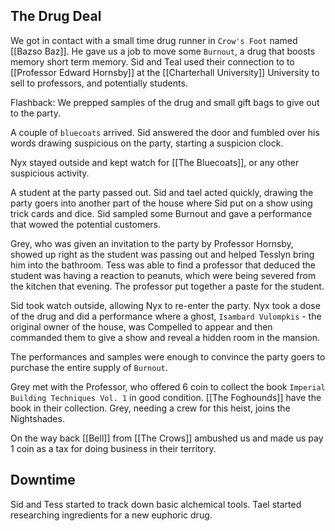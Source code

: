 ## The Drug Deal

We got in contact with a small time drug runner in `Crow's Foot` named [[Bazso Baz]]. He gave us a job to move some `Burnout`, a drug that boosts memory short term memory. Sid and Teal used their connection to to [[Professor Edward Hornsby]] at the [[Charterhall University]] University to sell to professors, and potentially students.

Flashback: We prepped samples of the drug and small gift bags to give out to the party.

A couple of `bluecoats` arrived. Sid answered the door and fumbled over his words drawing suspicious on the party, starting a suspicion clock.

Nyx stayed outside and kept watch for [[The Bluecoats]], or any other suspicious activity.

A student at the party passed out. Sid and tael acted quickly, drawing the party goers into another part of the house where Sid put on a show using trick cards and dice. Sid sampled some Burnout and gave a performance that wowed the potential customers.

Grey, who was given an invitation to the party by Professor Hornsby, showed up right as the student was passing out and helped Tesslyn bring him into the bathroom. Tess was able to find a professor that deduced the student was having a reaction to peanuts, which were being severed from the kitchen that evening. The professor put together a paste for the student.

Sid took watch outside, allowing Nyx to re-enter the party. Nyx took a dose of the drug and did a performance where a ghost, `Isambard Vulompkis` - the original owner of the house, was Compelled to appear and then commanded them to give a show and reveal a hidden room in the mansion.

The performances and samples were enough to convince the party goers to purchase the entire supply of `Burnout`.

Grey met with the Professor, who offered 6 coin to collect the book `Imperial Building Techniques Vol. 1` in good condition. [[The Foghounds]] have the book in their collection. Grey, needing a crew for this heist, joins the Nightshades.

On the way back [[Bell]] from [[The Crows]] ambushed us and made us pay 1 coin as a tax for doing business in their territory.

## Downtime

Sid and Tess started to track down basic alchemical tools. Tael started researching ingredients for a new euphoric drug.
